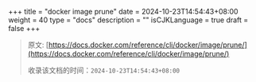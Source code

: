 +++
title = "docker image prune"
date = 2024-10-23T14:54:43+08:00
weight = 40
type = "docs"
description = ""
isCJKLanguage = true
draft = false
+++

> 原文: [https://docs.docker.com/reference/cli/docker/image/prune/](https://docs.docker.com/reference/cli/docker/image/prune/)
>
> 收录该文档的时间：`2024-10-23T14:54:43+08:00`
